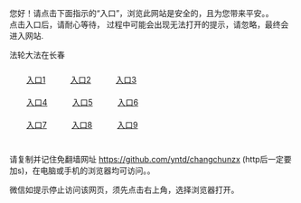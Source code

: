 您好！请点击下面指示的“入口”，浏览此网站是安全的，且为您带来平安。。 <br/>
点击入口后，请耐心等待， 过程中可能会出现无法打开的提示，请忽略，最终会进入网站. </br>

法轮大法在长春<br/>
<div style="padding:10px"><a style="margin:20px" target="_blank" href="https://d304u4ih047l54.cloudfront.net/2Qpsp?arzvvrl" id="ccLink1" rel="nofollow">入口1</a> <a target="_blank" style="margin:20px" href="https://d2cn98onn6q1fh.cloudfront.net/2Qpsp?leyyf" id="ccLink2" rel="nofollow">入口2</a> <a style="margin:20px" target="_blank" href="https://da2j50r14ddbv.cloudfront.net/2Qpsp?nwswgmuc" id="ccLink3" rel="nofollow">入口3</a></div>

<div style="padding:10px" ><a style="margin:20px" target="_blank" href="https://d304u4ih047l54.cloudfront.net/2Qpsp?arzvvrl" id="ccLink4" rel="nofollow">入口4</a> <a style="margin:20px" href="https://d2cn98onn6q1fh.cloudfront.net/2Qpsp?leyyf" target="_blank" id="ccLink5" rel="nofollow">入口5</a> <a style="margin:20px" href="https://da2j50r14ddbv.cloudfront.net/2Qpsp?nwswgmuc" target="_blank" id="ccLink6" rel="nofollow">入口6</a></div>

<div style="padding:10px"><a style="margin:20px" target="_blank" href="https://d304u4ih047l54.cloudfront.net/2Qpsp?arzvvrl" id="ccLink7" rel="nofollow">入口7</a> <a style="margin:20px" href="https://d2cn98onn6q1fh.cloudfront.net/2Qpsp?leyyf" target="_blank" id="ccLink8" rel="nofollow">入口8</a> <a style="margin:20px" target="_blank" href="https://da2j50r14ddbv.cloudfront.net/2Qpsp?nwswgmuc" id="ccLink9" rel="nofollow">入口9</a></div>

<br/>



请复制并记住免翻墙网址 https://github.com/yntd/changchunzx (http后一定要加s)，在电脑或手机的浏览器均可访问。。<br/>

微信如提示停止访问该网页，须先点击右上角，选择浏览器打开。
